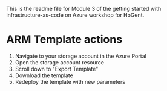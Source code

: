 This is the readme file for Module 3 of the getting started with infrastructure-as-code on Azure workshop for HoGent.

# ARM Template actions

1. Navigate to your storage account in the Azure Portal
2. Open the storage account resource
3. Scroll down to "Export Template"
4. Download the template
5. Redeploy the template with new parameters
